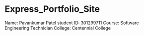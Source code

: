 # Express_Portfolio_Site
Name: Pavankumar Patel
student ID: 301299711 
Course: Software Engineering Technician
College: Centennial College